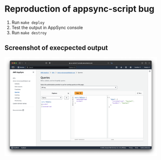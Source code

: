 
# Reproduction of appsync-script bug

1. Run `make deploy`
2. Test the output in AppSync console
3. Run `make destroy`

## Screenshot of execpected output

![Eyes remaining to view this image: 1](output-screenshot.png)
